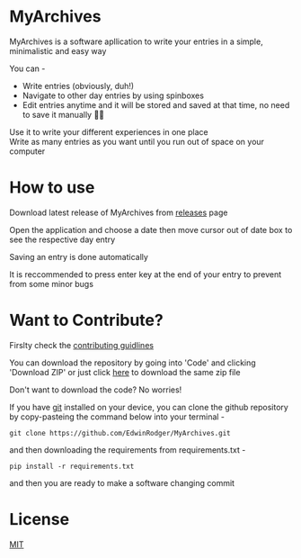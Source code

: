 # MyArchives
MyArchives is a software apllication to write your entries in a simple, minimalistic and easy way 

You can -
- Write entries (obviously, duh!)
- Navigate to other day entries by using spinboxes
- Edit entries anytime and it will be stored and saved at that time, no need to save it manually 🥳🥳

Use it to write your different experiences in one place<br>
Write as many entries as you want until you run out of space on your computer

# How to use
Download latest release of MyArchives from [releases](https://github.com/EdwinRodger/MyArchives/releases) page

Open the application and choose a date then move cursor out of date box to see the respective day entry

Saving an entry is done automatically

It is reccommended to press enter key at the end of your entry to prevent from some minor bugs

# Want to Contribute?
Firslty check the [contributing guidlines](https://github.com/EdwinRodger/MyArchives/blob/main/.github/CONTRIBUTING.md)

You can download the repository by going into 'Code' and clicking 'Download ZIP' or just click [here](https://github.com/EdwinRodger/MyArchives/archive/refs/heads/main.zip) to download the same zip file

Don't want to download the code? No worries! 

If you have [git](https://git-scm.com/) installed on your device, you can clone the github repository by copy-pasteing the command below into your terminal -
```
git clone https://github.com/EdwinRodger/MyArchives.git
```

and then downloading the requirements from requirements.txt -

```
pip install -r requirements.txt
```

and then you are ready to make a software changing commit

# License
[MIT](https://github.com/EdwinRodger/CMD-Diary/blob/main/LICENSE)
